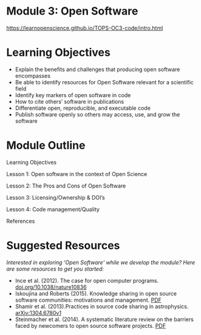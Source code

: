 
# Module 3: Open Software 
https://learnopenscience.github.io/TOPS-OC3-code/intro.html

# Learning Objectives
* Explain the benefits and challenges that producing open software encompasses
* Be able to identify resources for Open Software relevant for a scientific field
* Identify key markers of open software in code
* How to cite others’ software in publications
* Differentiate open, reproducible, and executable code
* Publish software openly so others may access, use, and grow the software

# Module Outline 
Learning Objectives

Lesson 1: Open software in the context of Open Science

Lesson 2: The Pros and Cons of Open Software

Lesson 3: Licensing/Ownership & DOI’s

Lesson 4: Code management/Quality

References

# Suggested Resources
*Interested in exploring 'Open Software' while we develop the module? Here are some resources to get you started:*
* Ince et al. (2012). The case for open computer programs. [doi.org/10.1038/nature10836](https://www.nature.com/articles/nature10836)
* Iskoujina and Roberts (2015). Knowledge sharing in open source software communities: motivations and management. [PDF](https://pdfs.semanticscholar.org/f2a2/c5129cf5656af7acc7ffaf84c9c9bafe72c5.pdf)
* Shamir et al. (2013).Practices in source code sharing in astrophysics. [arXiv:1304.6780v1](https://arxiv.org/abs/1304.6780)
* Steinmacher et al. (2014). A systematic literature review on the barriers faced by newcomers to open source software projects. [PDF](http://igor.pro.br/publica/papers/IST_SysReview_PrePrint.pdf)


